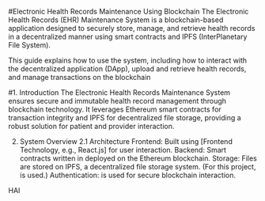 #Electronic Health Records Maintenance Using Blockchain
The Electronic Health Records (EHR) Maintenance System is a blockchain-based application designed to securely store, manage, and retrieve health records in a decentralized manner using smart contracts and IPFS (InterPlanetary File System).

This guide explains how to use the system, including how to interact with the decentralized application (DApp), upload and retrieve health records, and manage transactions on the blockchain

#1. Introduction
The Electronic Health Records Maintenance System ensures secure and immutable health record management through blockchain technology. It leverages Ethereum smart contracts for transaction integrity and IPFS for decentralized file storage, providing a robust solution for patient and provider interaction.

2. System Overview
2.1 Architecture
Frontend: Built using [Frontend Technology, e.g., React.js] for user interaction.
Backend: Smart contracts written in  deployed on the Ethereum blockchain.
Storage: Files are stored on IPFS, a decentralized file storage system. (For this project,  is used.)
Authentication: is used for secure blockchain interaction.


HAI
